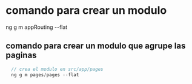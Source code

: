 # comando para crear un modulo
ng g m appRouting --flat

## comando para crear un modulo que agrupe las paginas
```js
  // crea el modulo en src/app/pages
  ng g m pages/pages --flat
```